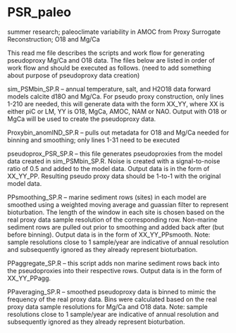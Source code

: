 # PSR_paleo
summer research; paleoclimate variability in AMOC from Proxy Surrogate Reconstruction; O18 and Mg/Ca

This read me file describes the scripts and work flow for generating pseudoproxy Mg/Ca and O18 data. The files below are listed in order of work flow and should be executed as follows. (need to add something about purpose of pseudoproxy data creation)

sim_PSMbin_SP.R – annual temperature, salt, and H2O18 data forward models calcite d18O and Mg/Ca. For pseudo proxy construction, only lines 1-210 are needed, this will generate data with the form XX_YY, where XX is either piC or LM, YY is O18, MgCa, AMOC, NAM or NAO. Output with O18 or MgCa will be used to create the pseudoproxy data.

Proxybin_anomIND_SP.R – pulls out metadata for O18 and Mg/Ca needed for binning and smoothing; only lines 1-31 need to be executed

pseudoprox_PSR_SP.R – this file generates pseudoproxies from the model data created in sim_PSMbin_SP.R. Noise is created with a signal-to-noise ratio of 0.5 and added to the model data. Output data is in the form of XX_YY_PP. Resulting pseudo proxy data should be 1-to-1 with the original model data.

PPsmoothing_SP.R – marine sediment rows (sites) in each model are smoothed using a weighted moving average and guassian filter to represent bioturbation. The length of the window in each site is chosen based on the real proxy data sample resolution of the corresponding row. Non-marine sediment rows are pulled out prior to smoothing and added back after (but before binning). Output data is in the form of XX_YY_PPsmooth. Note: sample resolutions close to 1 sample/year are indicative of annual resolution and subsequently ignored as they already represent bioturbation.

PPaggregate_SP.R – this script adds non marine sediment rows back into the pseudoproxies into their respective rows. Output data is in the form of XX_YY_PPagg.

PPaveraging_SP.R – smoothed pseudoproxy data is binned to mimic the frequency of the real proxy data. Bins were calculated based on the real proxy data sample resolutions for Mg/Ca and O18 data. Note: sample resolutions close to 1 sample/year are indicative of annual resolution and subsequently ignored as they already represent bioturbation.
